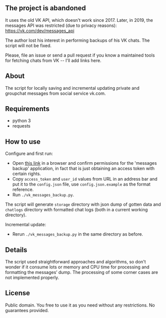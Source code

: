 ## The project is abandoned

It uses the old VK API, which doesn't work since 2017. Later, in 2019, the
messages API was restricted (due to privacy reasons):
https://vk.com/dev/messages_api

The author lost his interest in performing backups of his VK chats. The script
will not be fixed.

Please, file an issue or send a pull request if you know a maintained tools for
fetching chats from VK -- I'll add links here.

## About

The script for locally saving and incremental updating private and groupchat messages from social service vk.com.

## Requirements

* python 3
* requests

## How to use

Configure and first run:

* Open [this link](https://oauth.vk.com/authorize?client_id=5048703&redirect_uri=https://oauth.vk.com/blank.html&display=page&scope=offline,messages&response_type=token&v=5.37) in a browser and confirm permissions for the 'messages backup' application, in fact that is just obtaining an access token with certain rights.
* Copy `access_token` and `user_id` values from URL in an address bar and put it to the `config.json` file, use `config.json.example` as the format reference.
* Run `./vk_messages_backup.py`.

The script will generate `storage` directory with json dump of gotten data and `chatlogs` directory with formatted chat logs (both in a current working directory).

Incremental update:

* Rerun `./vk_messages_backup.py` in the same directory as before.

## Details

The script used straightforward approaches and algorithms, so don't wonder if it consume lots or memory and CPU time for processing and formatting the messages’ dump. The processing of some corner cases are not implemented properly.

## License

Public domain. You free to use it as you need without any restrictions. No guarantees provided.
